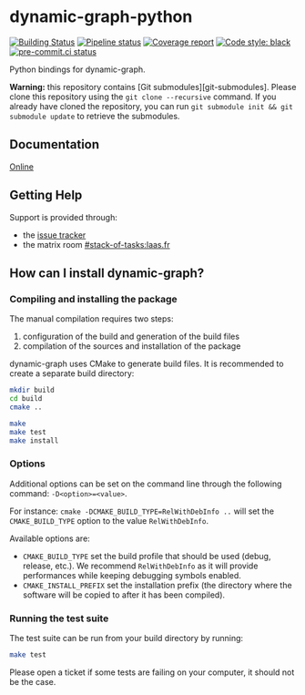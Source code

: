 # dynamic-graph-python

[![Building Status](https://travis-ci.org/stack-of-tasks/dynamic-graph-python.svg?branch=master)](https://travis-ci.org/stack-of-tasks/dynamic-graph-python)
[![Pipeline status](https://gitlab.laas.fr/stack-of-tasks/dynamic-graph-python/badges/master/pipeline.svg)](https://gitlab.laas.fr/stack-of-tasks/dynamic-graph-python/commits/master)
[![Coverage report](https://gitlab.laas.fr/stack-of-tasks/dynamic-graph-python/badges/master/coverage.svg?job=doc-coverage)](http://projects.laas.fr/stack-of-tasks/doc/stack-of-tasks/dynamic-graph-python/master/coverage/)
[![Code style: black](https://img.shields.io/badge/code%20style-black-000000.svg)](https://github.com/psf/black)
[![pre-commit.ci status](https://results.pre-commit.ci/badge/github/stack-of-tasks/dynamic-graph-python/master.svg)](https://results.pre-commit.ci/latest/github/stack-of-tasks/dynamic-graph-python)

Python bindings for dynamic-graph.


**Warning:** this repository contains [Git
submodules][git-submodules]. Please clone this repository using the
`git clone --recursive` command. If you already have cloned the
repository, you can run `git submodule init && git submodule update`
to retrieve the submodules.

## Documentation

[Online](https://gepettoweb.laas.fr/doc/stack-of-tasks/dynamic-graph-python/master/doxygen-html/)


## Getting Help

Support is provided through:
 * the [issue tracker](https://github.com/stack-of-tasks/dynamic-graph-python/issues)
 * the matrix room [#stack-of-tasks:laas.fr](https://matrix.to/#/#stack-of-tasks:laas.fr)


## How can I install dynamic-graph?

### Compiling and installing the package

The manual compilation requires two steps:

 1. configuration of the build and generation of the build files
 2. compilation of the sources and installation of the package

dynamic-graph uses CMake to generate build files. It is
recommended to create a separate build directory:

```sh
mkdir build
cd build
cmake ..
```

```sh
make
make test
make install
```

### Options

Additional options can be set on the command line through the
following command: `-D<option>=<value>`.

For instance: `cmake -DCMAKE_BUILD_TYPE=RelWithDebInfo ..` will set
the `CMAKE_BUILD_TYPE` option to the value `RelWithDebInfo`.


Available options are:

- `CMAKE_BUILD_TYPE` set the build profile that should be used (debug,
  release, etc.). We recommend `RelWithDebInfo` as it will provide
  performances while keeping debugging symbols enabled.
- `CMAKE_INSTALL_PREFIX` set the installation prefix (the directory
  where the software will be copied to after it has been compiled).


### Running the test suite

The test suite can be run from your build directory by running:

```sh
make test
```

Please open a ticket if some tests are failing on your computer, it
should not be the case.
